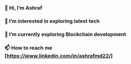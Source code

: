 <!-- ### Hi there 👋 -->
### 👋 Hi, I’m Ashraf
### 👀 I’m interested in exploring latest tech
### 🌱 I’m currently exploring Blockchain development
### 📫 How to reach me [https://www.linkedin.com/in/ashrafmd22/]

<!--
**ashrafmd22/ashrafmd22** is a ✨ _special_ ✨ repository because its `README.md` (this file) appears on your GitHub profile.

Here are some ideas to get you started:

- 🔭 I’m currently working on ...
- 🌱 I’m currently learning ...
- 👯 I’m looking to collaborate on ...
- 🤔 I’m looking for help with ...
- 💬 Ask me about ...
- 📫 How to reach me: ...
- 😄 Pronouns: ...
- ⚡ Fun fact: ...
-->
